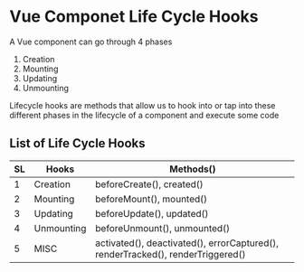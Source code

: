 # Vue Componet Life Cycle Hooks

A Vue component can go through 4 phases
1. Creation
2. Mounting
3. Updating
4. Unmounting

Lifecycle hooks are methods that allow us to hook into or tap into these different phases in the lifecycle of a component and execute some code

## List of Life Cycle Hooks

| SL | Hooks         |   Methods()                     |
|----|---------------|---------------------------------|
| 1  | Creation      |   beforeCreate(), created()     |
| 2  | Mounting      |   beforeMount(), mounted()      |
| 3  | Updating      |   beforeUpdate(), updated()     |
| 4  | Unmounting    |   beforeUnmount(), unmounted()  |
| 5  | MISC          |  activated(), deactivated(), errorCaptured(), renderTracked(), renderTriggered() | 
